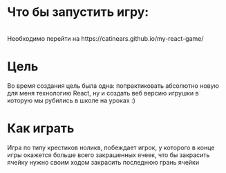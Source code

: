 <h1>Что бы запустить игру:</h1></br>
Необходимо перейти на https://catinears.github.io/my-react-game/

<h1>Цель</h1>
Во время создания цель была одна: попрактиковать абсолютно новую для меня технологию React, ну и создать веб версию игрушки в которую мы рубились в школе на уроках :)

<h1>Как играть</h1>
Игра по типу крестиков ноликв, побеждает игрок, у которого в конце игры окажется больше всего закрашенных ячеек, что бы закрасить ячейку нужно своим ходом закрасить последнюю грань ячейки
